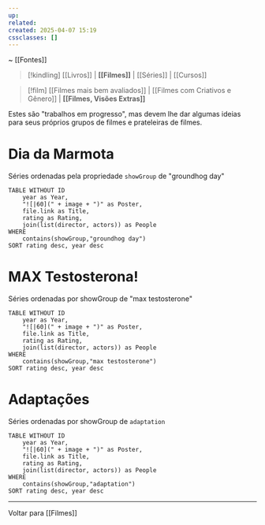 ```yaml
---
up: 
related: 
created: 2025-04-07 15:19
cssclasses: []
---
```

~ [[Fontes]] 

> [!kindling] [[Livros]] | **[[Filmes]]** | [[Séries]] | [[Cursos]] 

> [!film] [[Filmes mais bem avaliados]] | [[Filmes com Criativos e Gênero]] | **[[Filmes, Visões Extras]]** 
> 

Estes são "trabalhos em progresso", mas devem lhe dar algumas ideias para seus próprios grupos de filmes e prateleiras de filmes.

# Dia da Marmota
Séries ordenadas pela propriedade `showGroup` de "groundhog day"

```dataview
TABLE WITHOUT ID
	year as Year,
	"![|60](" + image + ")" as Poster,
	file.link as Title,
	rating as Rating,
	join(list(director, actors)) as People
WHERE
	contains(showGroup,"groundhog day")
SORT rating desc, year desc
```

# MAX Testosterona!
Séries ordenadas por showGroup de "max testosterone"

```dataview
TABLE WITHOUT ID
	year as Year,
	"![|60](" + image + ")" as Poster,
	file.link as Title,
	rating as Rating,
	join(list(director, actors)) as People
WHERE
	contains(showGroup,"max testosterone")
SORT rating desc, year desc
```

# Adaptações
Séries ordenadas por showGroup de `adaptation`

```dataview
TABLE WITHOUT ID
	year as Year,
	"![|60](" + image + ")" as Poster,
	file.link as Title,
	rating as Rating,
	join(list(director, actors)) as People
WHERE
	contains(showGroup,"adaptation")
SORT rating desc, year desc
```


---

Voltar para [[Filmes]]